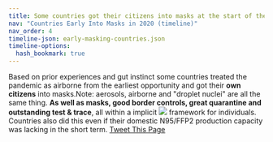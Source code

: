 ```yaml
---
title: Some countries got their citizens into masks at the start of the pandemic
nav: "Countries Early Into Masks in 2020 (timeline)"
nav_order: 4
timeline-json: early-masking-countries.json
timeline-options: 
  hash_bookmark: true
---
```


Based on prior experiences and gut instinct some countries treated the pandemic as airborne from the earliest opportunity and got their **own citizens** into masks.Note: aerosols, airborne and "droplet nuclei" are all the same thing. **As well as masks, good border controls, great quarantine and outstanding test & trace**, all within a implicit <img src="https://user-images.githubusercontent.com/82182/102926364-c4098300-448c-11eb-9f06-b96d8e9d1d77.png"> framework for individuals. Countries also did this even if their domestic N95/FFP2 production capacity was lacking in the short term. <a href="https://twitter.com/intent/tweet?url=https%3A%2F%2Fits-airborne.org%2Fearly-masking-countries&via=AerosolizedC19&text=%23COVIDisAirborne%20%23masks4All%20%23bewareOfSharedAir%20%23ventilation. See: " target="_blank">Tweet This Page</a>